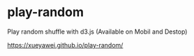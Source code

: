 # play-random
Play random shuffle with d3.js
(Available on Mobil and Destop)

https://xueyawei.github.io/play-random/
